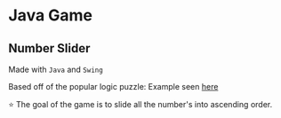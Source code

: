 # Java Game

## Number Slider

Made with `Java` and `Swing`

Based off of the popular logic puzzle:
Example seen [here](https://www.artbylogic.com/puzzles/numSlider/numberShuffle.htm)

:star: The goal of the game is to slide all the number's into ascending order.
